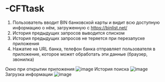 # -CFTtask


1. Пользователь вводит BIN банковской карты и видит всю доступную информацию о нём,
загруженную с https://binlist.net/
2. История предыдущих запросов выводится списком
3. История предыдущих запросов не теряется при перезапуске приложения
4. Нажатие на URL банка, телефон банка отправляет пользователя в
приложение, которое может обработать эти данные (браузер, звонилка)

Окно при открытии приложения
![image](https://user-images.githubusercontent.com/57949020/209825502-4a5de4f9-70d3-4d5e-bab3-32b2085e8507.png)
История поиска
![image](https://user-images.githubusercontent.com/57949020/209825844-fc96d46f-5cac-43df-90ab-6ebd12fb8038.png)
Загрузка информации
![image](https://user-images.githubusercontent.com/57949020/209825898-511468cc-d45e-44a4-b1ef-484d79bbb028.png)
